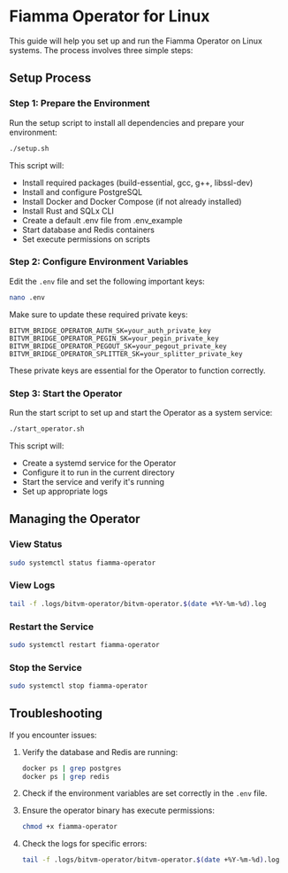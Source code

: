 # Fiamma Operator for Linux

This guide will help you set up and run the Fiamma Operator on Linux systems. The process involves three simple steps:

## Setup Process

### Step 1: Prepare the Environment

Run the setup script to install all dependencies and prepare your environment:

```bash
./setup.sh
```

This script will:
- Install required packages (build-essential, gcc, g++, libssl-dev)
- Install and configure PostgreSQL
- Install Docker and Docker Compose (if not already installed)
- Install Rust and SQLx CLI
- Create a default .env file from .env_example
- Start database and Redis containers
- Set execute permissions on scripts

### Step 2: Configure Environment Variables

Edit the `.env` file and set the following important keys:

```bash
nano .env
```

Make sure to update these required private keys:
```
BITVM_BRIDGE_OPERATOR_AUTH_SK=your_auth_private_key
BITVM_BRIDGE_OPERATOR_PEGIN_SK=your_pegin_private_key
BITVM_BRIDGE_OPERATOR_PEGOUT_SK=your_pegout_private_key
BITVM_BRIDGE_OPERATOR_SPLITTER_SK=your_splitter_private_key
```

These private keys are essential for the Operator to function correctly.

### Step 3: Start the Operator

Run the start script to set up and start the Operator as a system service:

```bash
./start_operator.sh
```

This script will:
- Create a systemd service for the Operator
- Configure it to run in the current directory
- Start the service and verify it's running
- Set up appropriate logs

## Managing the Operator

### View Status
```bash
sudo systemctl status fiamma-operator
```

### View Logs
```bash
tail -f .logs/bitvm-operator/bitvm-operator.$(date +%Y-%m-%d).log
```

### Restart the Service
```bash
sudo systemctl restart fiamma-operator
```

### Stop the Service
```bash
sudo systemctl stop fiamma-operator
```

## Troubleshooting

If you encounter issues:

1. Verify the database and Redis are running:
   ```bash
   docker ps | grep postgres
   docker ps | grep redis
   ```

2. Check if the environment variables are set correctly in the `.env` file.

3. Ensure the operator binary has execute permissions:
   ```bash
   chmod +x fiamma-operator
   ```

4. Check the logs for specific errors:
   ```bash
   tail -f .logs/bitvm-operator/bitvm-operator.$(date +%Y-%m-%d).log
   ```
